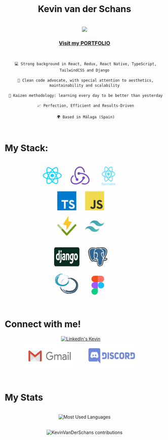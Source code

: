 <div align="center" style="padding: 20px;">
    <h1>Kevin van der Schans</h1>
</div>

<div align="center">
    <image src="https://readme-typing-svg.herokuapp.com?font=Iosevka&size=16&color=white&center=true&width=410&height=45&lines=Front-end+Developer" height="80"/>
    <h3>
        <a target="_blank" href="https://kevin-van-der-schans.vercel.app">
            Visit my PORTFOLIO
        </a>
    </h3>
</div>

<br>

<div align="center">

     💻 Strong background in React, Redux, React Native, TypeScript, TailwindCSS and Django

     🌟 Clean code advocate, with special attention to aesthetics, maintainability and scalability

     🧠 Kaizen methodology: learning every day to be better than yesterday

     📈 Perfection, Efficient and Results-Driven

     🌍 Based in Málaga (Spain)

</div>

<br>

# My Stack:

<br>

<div align="center">
        <a href="https://reactjs.org/" target="_blank" rel="noreferrer"> <img src="./assets/react.svg" alt="React" width="60" height="60" style="margin-right: 24px"/></a>
        <a href="https://redux.js.org" target="_blank" rel="noreferrer"> <img src="./assets/redux.svg" alt="Redux" width="60" height="60" style="margin-right: 24px" /></a>
        <a href="https://reactnative.dev/" target="_blank" rel="noreferrer"> <img src="./assets/react-native.svg" alt="React Native" width="64" height="64" style="margin-right: 24px"/></a>
    <br>
    <br>
        <a href="https://www.typescriptlang.org/" target="_blank" rel="noreferrer"> <img src="./assets/typescript.svg" alt="Typescript" width="60" height="60" style="margin-right: 24px" /></a>
        <a href="https://developer.mozilla.org/en-US/docs/Web/JavaScript" target="_blank" rel="noreferrer"> <img src="./assets/javascript.svg" alt="Javascript" width="60" height="60" style="margin-right: 24px" /></a>
    <br>
    <br>
        <a href="https://vitest.dev/" target="_blank" rel="noreferrer"> <img src="assets/vitest.svg" alt="Vitest" width="60" height="60" style="margin-right: 24px" /></a>
        <a href="https://tailwindcss.com/" target="_blank" rel="noreferrer"> <img src="assets/tailwind.svg" alt="Tailwind" width="60" height="60" style="margin-right: 24px" /></a>
    <br>
    <br>
    <br>
        <a href="https://www.djangoproject.com/" target="_blank" rel="noreferrer"> <img src="assets/django.svg" alt="Django" width="80" height="60" style="margin-right: 24px" /></a>
        <a href="https://www.postgresql.org/" target="_blank" rel="noreferrer"> <img src="./assets/postgresql.svg" alt="PostgreSQL" width="60" height="60" style="margin-right: 24px" /></a>
    <br>
    <br>
        <a href="https://www.scrum.org/" target="_blank" rel="noreferrer"> <img src="assets/scrum.svg" alt="Scrum" width="80" height="70" style="margin-right: 24px" /></a>
        <a href="https://www.figma.com/" target="_blank" rel="noreferrer"> <img src="./assets/figma.svg" alt="Figma" width="60" height="60" style="margin-right: 24px" /></a>
    <br>
</div>

<br>
<br>

# Connect with me!

<p align="center">
    <a href="https://www.linkedin.com/in/kevinvanderschans/" target="_blank"> <img align="center" src="https://www.vectorlogo.zone/logos/linkedin/linkedin-ar21.svg" alt="LinkedIn's Kevin" height="110" width="200" style="margin-right: 24px"/></a>
    <br>
    <a href="mailto:kevinvdsd@hotmail.com" target="_blank"> <img align="center" src="assets/gmail.svg" alt="Gmail's Kevin" height="90" width="160" style="margin-right: 32px"/></a>
    <a href="https://discord.gg/TmQemEAY" target="_blank"> <img align="center" src="assets/discord.svg" alt="Discord's Kevin" height="90" width="160" style="margin-right: 24px"/></a>
</p>

<br>

# My Stats

<br>

<div align="center">
    <img src="https://github-readme-stats.vercel.app/api/top-langs/?username=KevinVanDerSchans&layout=compact&hide_border=true&theme=react" alt="Most Used Languages" width="450"/>
</div>

<br>

<p align="center"><img align="center" src="https://github-readme-streak-stats.herokuapp.com/?user=KevinVanDerSchans&theme=react" alt="KevinVanDerSchans contributions"/></p>

<br>
